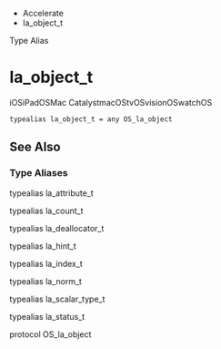 

- Accelerate
-  la_object_t 

Type Alias

# la_object_t

iOSiPadOSMac CatalystmacOStvOSvisionOSwatchOS

``` source
typealias la_object_t = any OS_la_object
```

## See Also

### Type Aliases

typealias la_attribute_t

typealias la_count_t

typealias la_deallocator_t

typealias la_hint_t

typealias la_index_t

typealias la_norm_t

typealias la_scalar_type_t

typealias la_status_t

protocol OS_la_object

